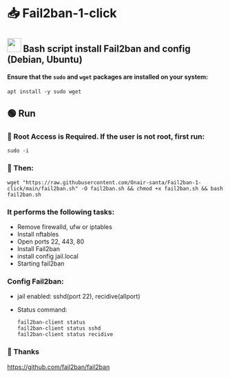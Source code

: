 # 📥 Fail2ban-1-click
## <a href="#"><img src="https://github.com/vpnhood/VpnHood/wiki/images/logo-linux.png" width="32" height="32"></a> Bash script install Fail2ban and config (Debian, Ubuntu)
#### Ensure that the `sudo` and `wget` packages are installed on your system:

```
apt install -y sudo wget
```

## 🟢 Run

### 💠 Root Access is Required. If the user is not root, first run:

```
sudo -i
```

### 💠 Then:

```
wget "https://raw.githubusercontent.com/Onair-santa/Fail2ban-1-click/main/fail2ban.sh" -O fail2ban.sh && chmod +x fail2ban.sh && bash fail2ban.sh
```
### It performs the following tasks:
- Remove firewalld, ufw or iptables
- Install nftables
- Open ports 22, 443, 80
- Install Fail2ban
- install config jail.local
- Starting fail2ban
### Config Fail2ban:
- jail enabled: sshd(port 22), recidive(allport)
- Status command:
  
  ```
  fail2ban-client status
  fail2ban-client status sshd
  fail2ban-client status recidive
  ```

### 💠 Thanks
https://github.com/fail2ban/fail2ban
